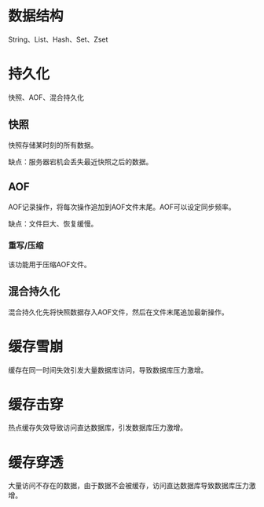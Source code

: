 # 数据结构

String、List、Hash、Set、Zset

### 

# 持久化

快照、AOF、混合持久化



## 快照

快照存储某时刻的所有数据。

缺点：服务器宕机会丢失最近快照之后的数据。



## AOF

AOF记录操作，将每次操作追加到AOF文件末尾。AOF可以设定同步频率。

缺点：文件巨大、恢复缓慢。

### 重写/压缩

该功能用于压缩AOF文件。



## 混合持久化

混合持久化先将快照数据存入AOF文件，然后在文件末尾追加最新操作。



# 缓存雪崩

缓存在同一时间失效引发大量数据库访问，导致数据库压力激增。



# 缓存击穿

热点缓存失效导致访问直达数据库，引发数据库压力激增。



# 缓存穿透

大量访问不存在的数据，由于数据不会被缓存，访问直达数据库导致数据库压力激增。